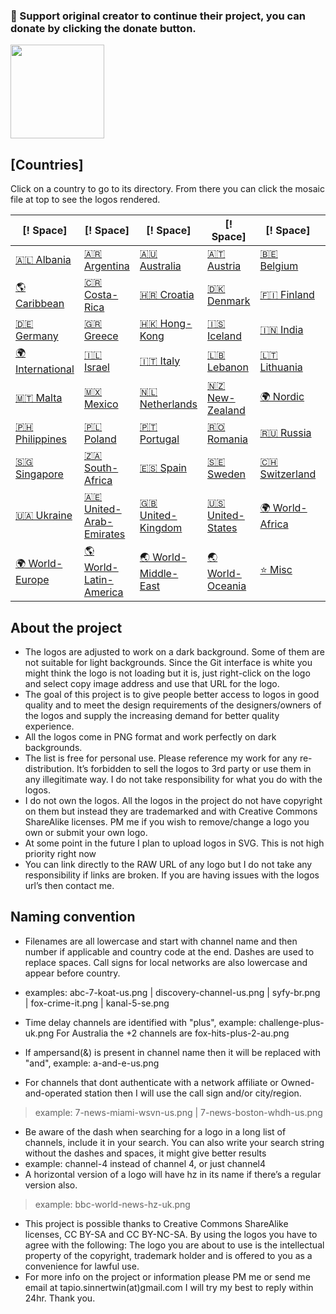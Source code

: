 ### 💛 Support original creator to continue their project, you can donate by clicking the donate button. 
[<img src="https://raw.githubusercontent.com/tv-logo/tv-logos/main/misc/paypal-donate.png" width="150">](https://www.paypal.com/donate/?hosted_button_id=JTJ7FPU6TCHDW)


##  [Countries]

Click on a country to go to its directory. From there you can click the mosaic file at top to see the logos rendered. 

| [! Space] | [! Space] | [! Space] | [! Space] | [! Space] | [! Space] |
|---|---|---|---|---|---|
| [🇦🇱 Albania] | [🇦🇷 Argentina] | [🇦🇺 Australia] | [🇦🇹 Austria] | [🇧🇪 Belgium] | [🇨🇦 Canada] |
| [🌎 Caribbean] | [🇨🇷 Costa-Rica] | [🇭🇷 Croatia] | [🇩🇰 Denmark] | [🇫🇮 Finland] | [🇫🇷 France] |
| [🇩🇪 Germany] | [🇬🇷 Greece] | [🇭🇰 Hong-Kong] | [🇮🇸 Iceland] | [🇮🇳 India] | [🇮🇩 Indonesia] |
| [🌍 International] | [🇮🇱 Israel] | [🇮🇹 Italy] | [🇱🇧 Lebanon] | [🇱🇹 Lithuania] | [🇲🇾 Malaysia] |
| [🇲🇹 Malta] | [🇲🇽 Mexico] | [🇳🇱 Netherlands] | [🇳🇿 New-Zealand] | [🌍 Nordic] | [🇳🇴 Norway] |
| [🇵🇭 Philippines] | [🇵🇱 Poland] | [🇵🇹 Portugal] | [🇷🇴 Romania] | [🇷🇺 Russia] | [🇷🇸 Serbia] |
| [🇸🇬 Singapore] | [🇿🇦 South-Africa] | [🇪🇸 Spain] | [🇸🇪 Sweden] | [🇨🇭 Switzerland] | [🇹🇷 Turkey] |
| [🇺🇦 Ukraine] | [🇦🇪 United-Arab-Emirates] | [🇬🇧 United-Kingdom] | [🇺🇸 United-States] | [🌍 World-Africa] | [🌏 World-Asia] |
| [🌍 World-Europe] | [🌎 World-Latin-America] | [🌏 World-Middle-East] | [🌏 World-Oceania] | [⭐️ Misc] | [📼 Vod] |

[🇦🇱 Albania]:https://github.com/erichologist/tv-logos/tree/main/countries/albania "Albania"
[🇦🇷 Argentina]:https://github.com/erichologist/tv-logos/tree/main/countries/argentina "Argentina"
[🇦🇺 Australia]:https://github.com/erichologist/tv-logos/tree/main/countries/australia "Australia"
[🇦🇹 Austria]:https://github.com/erichologist/tv-logos/tree/main/countries/austria "Austria"
[🇧🇪 Belgium]:https://github.com/erichologist/tv-logos/tree/main/countries/belgium "Belgium"
[🇨🇦 Canada]:https://github.com/erichologist/tv-logos/tree/main/countries/canada "Canada"
[🌎 Caribbean]:https://github.com/erichologist/tv-logos/tree/main/countries/caribbean "Caribbean"
[🇨🇷 Costa-Rica]:https://github.com/erichologist/tv-logos/tree/main/countries/costa-rica "Costa-Rica"
[🌍 Countries]:https://github.com/erichologist/tv-logos/tree/main/countries/ "Countries"
[🇭🇷 Croatia]:https://github.com/erichologist/tv-logos/tree/main/countries/croatia "Croatia"
[🇩🇰 Denmark]:https://github.com/erichologist/tv-logos/tree/main/countries/nordic/denmark "Denmark"
[🇫🇮 Finland]:https://github.com/erichologist/tv-logos/tree/main/countries/nordic/finland "Finland"
[🇫🇷 France]:https://github.com/erichologist/tv-logos/tree/main/countries/france "France"
[🇩🇪 Germany]:https://github.com/erichologist/tv-logos/tree/main/countries/germany "Germany"
[🇬🇷 Greece]:https://github.com/erichologist/tv-logos/tree/main/countries/greece "Greece"
[🇭🇰 Hong-Kong]:https://github.com/erichologist/tv-logos/tree/main/countries/hong-kong "Hong-Kong"
[🇮🇸 Iceland]:https://github.com/erichologist/tv-logos/tree/main/countries/nordic/iceland "Iceland"
[🇮🇳 India]:https://github.com/erichologist/tv-logos/tree/main/countries/india "India"
[🇮🇩 Indonesia]:https://github.com/erichologist/tv-logos/tree/main/countries/indonesia "Indonesia"
[🌍 International]:https://github.com/erichologist/tv-logos/tree/main/countries/international "International"
[🇮🇱 Israel]:https://github.com/erichologist/tv-logos/tree/main/countries/israel "Israel"
[🇮🇹 Italy]:https://github.com/erichologist/tv-logos/tree/main/countries/italy "Italy"
[🇱🇧 Lebanon]:https://github.com/erichologist/tv-logos/tree/main/countries/lebanon "Lebanon"
[🇱🇹 Lithuania]:https://github.com/erichologist/tv-logos/tree/main/countries/lithuania "Lithuania"
[🇲🇾 Malaysia]:https://github.com/erichologist/tv-logos/tree/main/countries/malaysia "Malaysia"
[🇲🇹 Malta]:https://github.com/erichologist/tv-logos/tree/main/countries/malta "Malta"
[🇲🇽 Mexico]:https://github.com/erichologist/tv-logos/tree/main/countries/mexico "Mexico"
[🇳🇱 Netherlands]:https://github.com/erichologist/tv-logos/tree/main/countries/netherlands "Netherlands"
[🇳🇿 New-Zealand]:https://github.com/erichologist/tv-logos/tree/main/countries/new-zealand "New-Zealand"
[🌍 Nordic]:https://github.com/erichologist/tv-logos/tree/main/countries/nordic "Nordic"
[🇳🇴 Norway]:https://github.com/erichologist/tv-logos/tree/main/countries/nordic/norway "Norway"
[🇵🇭 Philippines]:https://github.com/erichologist/tv-logos/tree/main/countries/philippines "Philippines"
[🇵🇱 Poland]:https://github.com/erichologist/tv-logos/tree/main/countries/poland "Poland"
[🇵🇹 Portugal]:https://github.com/erichologist/tv-logos/tree/main/countries/portugal "Portugal"
[🇷🇴 Romania]:https://github.com/erichologist/tv-logos/tree/main/countries/romania "Romania"
[🇷🇺 Russia]:https://github.com/erichologist/tv-logos/tree/main/countries/russia "Russia"
[🇷🇸 Serbia]:https://github.com/erichologist/tv-logos/tree/main/countries/serbia "Serbia"
[🇸🇬 Singapore]:https://github.com/erichologist/tv-logos/tree/main/countries/singapore "Singapore"
[🇿🇦 South-Africa]:https://github.com/erichologist/tv-logos/tree/main/countries/south-africa "South-Africa"
[🇪🇸 Spain]:https://github.com/erichologist/tv-logos/tree/main/countries/spain "Spain"
[🇸🇪 Sweden]:https://github.com/erichologist/tv-logos/tree/main/countries/nordic/sweden "Sweden"
[🇨🇭 Switzerland]:https://github.com/erichologist/tv-logos/tree/main/countries/switzerland "Switzerland"
[🇹🇷 Turkey]:https://github.com/erichologist/tv-logos/tree/main/countries/turkey "Turkey"
[🇺🇦 Ukraine]:https://github.com/erichologist/tv-logos/tree/main/countries/ukraine "Ukraine"
[🇦🇪 United-Arab-Emirates]:https://github.com/erichologist/tv-logos/tree/main/countries/united-arab-emirates "United-Arab-Emirates"
[🇬🇧 United-Kingdom]:https://github.com/erichologist/tv-logos/tree/main/countries/united-kingdom "United-Kingdom"
[🇺🇸 United-States]:https://github.com/erichologist/tv-logos/tree/main/countries/united-states "United-States"
[🌍 World-Africa]:https://github.com/erichologist/tv-logos/tree/main/countries/world-africa "World-Africa"
[🌏 World-Asia]:https://github.com/erichologist/tv-logos/tree/main/countries/world-asia "World-Asia"
[🌍 World-Europe]:https://github.com/erichologist/tv-logos/tree/main/countries/world-europe "World-Europe"
[🌎 World-Latin-America]:https://github.com/erichologist/tv-logos/tree/main/countries/world-latin-america "World-Latin-America"
[🌏 World-Middle-East]:https://github.com/erichologist/tv-logos/tree/main/countries/world-middle-east "World-Middle-East"
[🌏 World-Oceania]:https://github.com/erichologist/tv-logos/tree/main/countries/world-oceania "World-Oceania"
[⭐️ Misc]:https://github.com/erichologist/tv-logos/tree/main/misc "Misc"
[📼 Vod]:https://github.com/erichologist/tv-logos/tree/main/misc/vod "Vod"

[Space]:https://raw.githubusercontent.com/erichologist/tv-logos/main/misc/space-1500.png "Space"

## About the project
* The logos are adjusted to work on a dark background. Some of them are not suitable for light backgrounds. Since the Git interface is white you might think the logo is not loading but it is, just right-click on the logo and select copy image address and use that URL for the logo.
* The goal of this project is to give people better access to logos in good quality and to meet the design requirements of the designers/owners of the logos and supply the increasing demand for better quality experience.
* All the logos come in PNG format and work perfectly on dark backgrounds.
* The list is free for personal use. Please reference my work for any re-distribution. It’s forbidden to sell the logos to 3rd party or use them in any illegitimate way. I do not take responsibility for what you do with the logos.
* I do not own the logos. All the logos in the project do not have copyright on them but instead they are trademarked and with Creative Commons ShareAlike licenses. PM me if you wish to remove/change a logo you own or submit your own logo.
* At some point in the future I plan to upload logos in SVG. This is not high priority right now
* You can link directly to the RAW URL of any logo but I do not take any responsibility if links are broken. If you are having issues with the logos url’s then contact me.

## Naming convention
* Filenames are all lowercase and start with channel name and then number if applicable and country code at the end. Dashes are used to replace spaces. Call signs for local networks are also lowercase and appear before country.
* examples: abc-7-koat-us.png | discovery-channel-us.png | syfy-br.png | fox-crime-it.png | kanal-5-se.png

* Time delay channels are identified with "plus", example: challenge-plus-uk.png For Australia the +2 channels are fox-hits-plus-2-au.png
* If ampersand(&) is present in channel name then it will be replaced with "and", example: a-and-e-us.png
* For channels that dont authenticate with a network affiliate or Owned-and-operated station then I will use the call sign and/or city/region.
> example: 7-news-miami-wsvn-us.png | 7-news-boston-whdh-us.png
* Be aware of the dash when searching for a logo in a long list of channels, include it in your search. You can also write your search string without the dashes and spaces, it might give better results
* example: channel-4 instead of channel 4, or just channel4
* A horizontal version of a logo will have hz in its name if there’s a regular version also. 
> example: bbc-world-news-hz-uk.png

* This project is possible thanks to Creative Commons ShareAlike licenses, CC BY-SA and CC BY-NC-SA. By using the logos you have to agree with the following: The logo you are about to use is the intellectual property of the copyright, trademark holder and is offered to you as a convenience for lawful use.
* For more info on the project or information please PM me or send me email at tapio.sinnertwin(at)gmail.com I will try my best to reply within 24hr. Thank you.